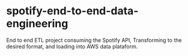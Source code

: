 # spotify-end-to-end-data-engineering
End to end ETL project consuming the Spotify API, Transforming to the desired format, and loading into AWS data plataform.
